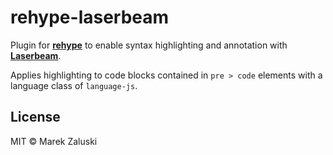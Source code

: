 # rehype-laserbeam

Plugin for [**rehype**][rehype] to enable syntax highlighting and annotation
with [**Laserbeam**][laserbeam].

Applies highlighting to code blocks contained in `pre > code` elements with a
language class of `language-js`.

[rehype]: https://github.com/rehypejs/rehype
[laserbeam]: https://github.com/marekweb/laserbeam

## License

MIT © Marek Zaluski
